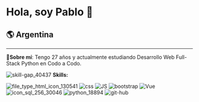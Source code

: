 # Hola, soy Pablo 👋
## 🌎 Argentina
---

👋**Sobre mí**: Tengo 27 años y actualmente estudiando Desarrollo Web Full-Stack Python en Codo a Codo.

![skill-gap_40437](https://github.com/PabloGastonMedina/PabloGastonMedina/assets/99515825/30443e65-3b57-4ff6-99e9-31c1632f0b6b) **Skills:**

 ![file_type_html_icon_130541](https://github.com/PabloGastonMedina/PabloGastonMedina/assets/99515825/d613e97e-a54d-449d-a8c2-019e8481baec) ![css](https://github.com/PabloGastonMedina/PabloGastonMedina/assets/99515825/de5fb87a-8cee-497d-b470-321d58d39d19) ![JS](https://github.com/PabloGastonMedina/PabloGastonMedina/assets/99515825/7e07dd5c-98fa-4a4d-9517-8d9c448b647c) ![bootstrap](https://github.com/PabloGastonMedina/PabloGastonMedina/assets/99515825/a6f83e22-b5e6-449e-bb73-2bb02e9cd658) 
![Vue](https://github.com/PabloGastonMedina/PabloGastonMedina/assets/99515825/5230a570-3e6c-4431-bc3c-e8ad7f635253) ![icon_sql_256_30046](https://github.com/PabloGastonMedina/PabloGastonMedina/assets/99515825/ad729a3f-6c95-49dd-bcd4-c4c89132606f) ![python_18894](https://github.com/PabloGastonMedina/PabloGastonMedina/assets/99515825/e22de662-6d22-4233-93c6-a1507cc19433)
 ![git-hub](https://github.com/PabloGastonMedina/PabloGastonMedina/assets/99515825/ac91a148-d970-4a74-bd11-60c81c0dc35f)








